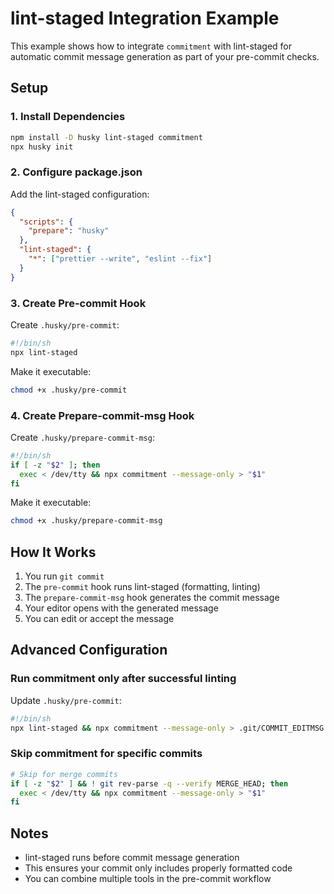 # lint-staged Integration Example

This example shows how to integrate `commitment` with lint-staged for automatic commit message generation as part of your pre-commit checks.

## Setup

### 1. Install Dependencies

```bash
npm install -D husky lint-staged commitment
npx husky init
```

### 2. Configure package.json

Add the lint-staged configuration:

```json
{
  "scripts": {
    "prepare": "husky"
  },
  "lint-staged": {
    "*": ["prettier --write", "eslint --fix"]
  }
}
```

### 3. Create Pre-commit Hook

Create `.husky/pre-commit`:

```bash
#!/bin/sh
npx lint-staged
```

Make it executable:

```bash
chmod +x .husky/pre-commit
```

### 4. Create Prepare-commit-msg Hook

Create `.husky/prepare-commit-msg`:

```bash
#!/bin/sh
if [ -z "$2" ]; then
  exec < /dev/tty && npx commitment --message-only > "$1"
fi
```

Make it executable:

```bash
chmod +x .husky/prepare-commit-msg
```

## How It Works

1. You run `git commit`
2. The `pre-commit` hook runs lint-staged (formatting, linting)
3. The `prepare-commit-msg` hook generates the commit message
4. Your editor opens with the generated message
5. You can edit or accept the message

## Advanced Configuration

### Run commitment only after successful linting

Update `.husky/pre-commit`:

```bash
#!/bin/sh
npx lint-staged && npx commitment --message-only > .git/COMMIT_EDITMSG
```

### Skip commitment for specific commits

```bash
# Skip for merge commits
if [ -z "$2" ] && ! git rev-parse -q --verify MERGE_HEAD; then
  exec < /dev/tty && npx commitment --message-only > "$1"
fi
```

## Notes

- lint-staged runs before commit message generation
- This ensures your commit only includes properly formatted code
- You can combine multiple tools in the pre-commit workflow
